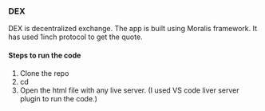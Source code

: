 ### DEX

DEX is decentralized exchange. The app is built using Moralis framework. It has used 1inch protocol to get the quote.

#### Steps to run the code

1. Clone the repo
2. cd <inside repo>
3. Open the html file with any live server. (I used VS code liver server plugin to run the code.)
